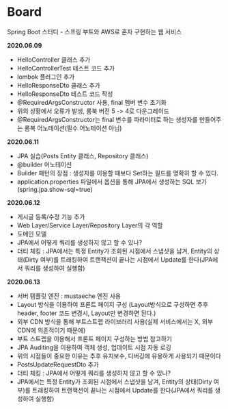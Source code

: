 # Board

Spring Boot 스터디 - 스프링 부트와 AWS로 혼자 구현하는 웹 서비스

**2020.06.09**

- HelloController 클래스 추가
- HelloControllerTest 테스트 코드 추가
- lombok 플러그인 추가
- HelloResponseDto 클래스 추가
- HelloResponseDto 테스트 코드 작성
- @RequiredArgsConstructor 사용, final 멤버 변수 초기화
- 위의 상황에서 오류가 발생, 롬북 버전 5 -> 4로 다운그레이드
- @RequiredArgsConstructor는 final 변수를 파라미터로 하는 생성자를 만들어주는 롬복 어노테이션(필수 어노테이션 아님)

**2020.06.11**

- JPA 실습(Posts Entity 클래스, Repository 클래스)
- @builder 어노테이션
- Builder 패턴의 장점 : 생성자를 이용할 때보다 Set하는 필드를 명확히 할 수 있다.
- application.properties 파일에서 옵션을 통해 JPA에서 생성하는 SQL 보기(spring.jpa.show-sql=true)

**2020.06.12**

- 게시글 등록/수정 기능 추가
- Web Layer/Service Layer/Repository Layer의 각 역할
- 도메인 모델
- JPA에서 어떻게 쿼리를 생성하지 않고 할 수 있나?
- 더티 체킹 : JPA에서는 특정 Entity가 조회된 시점에서 스냅샷을 남겨, Entity의 상태(Dirty 여부)를 트래킹하여 트랜잭션이 끝나는 시점에서 Update를 한다(JPA에서 쿼리를 생성하여 실행함)

**2020.06.13**
- 서버 템플릿 엔진 : mustaeche 엔진 사용
- Layout 방식을 이용하여 프론트 페이지 구성
(Layout방식으로 구성하면 추후 header, footer 코드 변경시, Layout만 변경하면 된다.)
- 외부 CDN 방식을 통해 부트스트랩 라이브러리 사용(실제 서비스에서는 X, 외부 CDN에 의존적이기 때문에)
- 부트 스트랩을 이용해서 프론트 페이지 구성하는 방법 참고하기
- JPA Auditing을 이용하여 객체 생성, 업데이트 시점 자동 로깅
- 위의 시점들이 중요한 이유는 추후 유지보수, 디버깅에 유용하게 사용되기 때문이다
- PostsUpdateRequestDto 추가
- 더티 체킹 : JPA에서 어떻게 쿼리를 생성하지 않고 할 수 있나?
- JPA에서는 특정 Entity가 조회된 시점에서 스냅샷을 남겨, Entity의 상태(Dirty 여부)를 트래킹하여 트랜잭션이 끝나는 시점에서 Update를 한다(JPA에서 쿼리를 생성하여 실행함)
